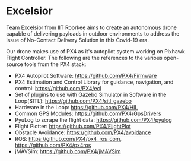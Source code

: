 # Excelsior
Team Excelsior from IIT Roorkee aims to create an autonomous drone capable of delivering payloads in outdoor environments to address the issue of No-Contact Delivery Solution in this Covid-19 era.

Our drone makes use of PX4 as it's autopilot system working on Pixhawk Flight Controller. The following are the references to the various open-source tools from the PX4 stack: 
* PX4 Autopilot Software: https://github.com/PX4/Firmware
* PX4 Estimation and Control Library for guidance, navigation, and control: https://github.com/PX4/ecl
* Set of plugins to use with Gazebo Simulator in Software in the Loop(SITL): https://github.com/PX4/sitl_gazebo
* Hardware in the Loop: https://github.com/PX4/HIL
* Common GPS Modules: https://github.com/PX4/GpsDrivers
* PyuLog to scrape the flight data: https://github.com/PX4/pyulog
* Flight Plotter: https://github.com/PX4/FlightPlot
* Obstacle Avoidance: https://github.com/PX4/avoidance
* ROS: https://github.com/PX4/px4_ros_com, https://github.com/PX4/px4ros
* jMAVSim: https://github.com/PX4/jMAVSim




